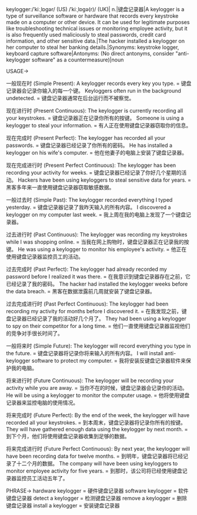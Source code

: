 keylogger:/ˈkiːˌlɒɡər/ (US) /ˈkiːˌlɒɡə(r)/ (UK)| n.|键盘记录器|A keylogger is a type of surveillance software or hardware that records every keystroke made on a computer or other device.  It can be used for legitimate purposes like troubleshooting technical issues or monitoring employee activity, but it is also frequently used maliciously to steal passwords, credit card information, and other sensitive data.|The hacker installed a keylogger on her computer to steal her banking details.|Synonyms: keystroke logger, keyboard capture software|Antonyms:  (No direct antonyms, consider "anti-keylogger software" as a countermeasure)|noun

USAGE->

一般现在时 (Simple Present):
A keylogger records every key you type. = 键盘记录器会记录你输入的每一个键。
Keyloggers often run in the background undetected. = 键盘记录器通常在后台运行而不被察觉。

现在进行时 (Present Continuous):
The keylogger is currently recording all your keystrokes. = 键盘记录器正在记录你所有的按键。
Someone is using a keylogger to steal your information. = 有人正在使用键盘记录器窃取你的信息。

现在完成时 (Present Perfect):
The keylogger has recorded all your passwords. = 键盘记录器已经记录了你所有的密码。
He has installed a keylogger on his wife's computer. = 他在他妻子的电脑上安装了键盘记录器。

现在完成进行时 (Present Perfect Continuous):
The keylogger has been recording your activity for weeks. = 键盘记录器已经记录了你好几个星期的活动。
Hackers have been using keyloggers to steal sensitive data for years. = 黑客多年来一直使用键盘记录器窃取敏感数据。

一般过去时 (Simple Past):
The keylogger recorded everything I typed yesterday. = 键盘记录器记录了我昨天输入的所有内容。
I discovered a keylogger on my computer last week. = 我上周在我的电脑上发现了一个键盘记录器。

过去进行时 (Past Continuous):
The keylogger was recording my keystrokes while I was shopping online. = 当我在网上购物时，键盘记录器正在记录我的按键。
He was using a keylogger to monitor his employee's activity. = 他正在使用键盘记录器监控员工的活动。

过去完成时 (Past Perfect):
The keylogger had already recorded my password before I realized it was there. = 在我意识到键盘记录器存在之前，它已经记录了我的密码。
The hacker had installed the keylogger weeks before the data breach. = 黑客在数据泄露前几周就安装了键盘记录器。

过去完成进行时 (Past Perfect Continuous):
The keylogger had been recording my activity for months before I discovered it. = 在我发现之前，键盘记录器已经记录了我的活动好几个月了。
They had been using a keylogger to spy on their competitor for a long time. = 他们一直使用键盘记录器监视他们的竞争对手很长时间了。

一般将来时 (Simple Future):
The keylogger will record everything you type in the future. = 键盘记录器将记录你将来输入的所有内容。
I will install anti-keylogger software to protect my computer. = 我将安装反键盘记录器软件来保护我的电脑。

将来进行时 (Future Continuous):
The keylogger will be recording your activity while you are away. = 当你不在的时候，键盘记录器会记录你的活动。
He will be using a keylogger to monitor the computer usage. = 他将使用键盘记录器来监控电脑的使用情况。

将来完成时 (Future Perfect):
By the end of the week, the keylogger will have recorded all your keystrokes. = 到本周末，键盘记录器将记录你所有的按键。
They will have gathered enough data using the keylogger by next month. = 到下个月，他们将使用键盘记录器收集到足够的数据。

将来完成进行时 (Future Perfect Continuous):
By next year, the keylogger will have been recording data for twelve months. = 到明年，键盘记录器将已经记录了十二个月的数据。
The company will have been using keyloggers to monitor employee activity for five years. = 到那时，该公司将已经使用键盘记录器监控员工活动五年了。

PHRASE->
hardware keylogger = 硬件键盘记录器
software keylogger = 软件键盘记录器
detect a keylogger = 检测键盘记录器
remove a keylogger = 删除键盘记录器
install a keylogger = 安装键盘记录器
